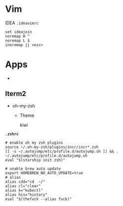 # Vim
IDEA
`.ideavimrc`
```shell
set ideajoin
noremap H ^
noremap L $
inoremap jj <esc>
```

# Apps


- 

## Iterm2

- oh-my-zsh

  - Theme 

     kiwi

**`.zshrc`**

```shell
# enable oh my zsh plugins
source ~/.oh-my-zsh/plugins/incr/incr*.zsh
[[ -s ~/.autojump/etc/profile.d/autojump.sh ]] && . ~/.autojump/etc/profile.d/autojump.sh
eval "$(starship init zsh)"

# unable brew auto update
export HOMEBREW_NO_AUTO_UPDATE=true
# alias
alias cdd="cd  ~/"
alias cl="clear"
alias k="kubectl"
alias his="history"
eval "$(thefuck --alias fuck)"
```

